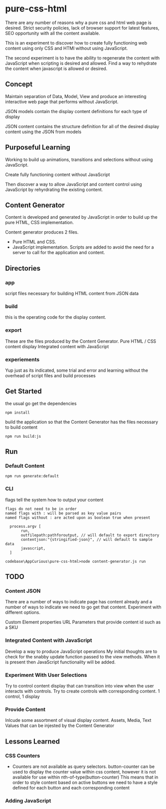 # pure-css-html
There are any number of reasons why a pure css and html web page is desired.  Strict security policies, lack of browser support for latest features, SEO opportunity with all the content available.

This is an experiment to discover how to create fully functioning web content using only CSS and HTMl without using JavaScript.

The second experiment is to have the ability to regenerate the content with JavaScript when scripting is desired and allowed. Find a way to rehydrate the content when javascript is allowed or desired.

## Concept
Maintain separation of Data, Model, View and produce an interesting interactive web page that performs without JavaScript. 

JSON models contain the display content definitions for each type of display

JSON content contains the structure definition for all of the desired display content using the JSON from models

## Purposeful Learning 
Working to build up animations, transitions and selections without using JavaScript.

Create fully functioning content without JavaScript

Then discover a way to allow JavaScript and content control using JavaScript by rehyrdrating the existing content.


## Content Generator
Content is developed and generated by JavaScript in order to build up the pure HTML, CSS implementation.

Content generator produces 2 files.  
* Pure HTML and CSS.  
* JavaScript implementation.  Scripts are added to avoid the need for a server to call for the application and content.

## Directories
### app
script files necessary for building HTML content from JSON data
### build
this is the operating code for the display content.
### export
These are the files produced by the Content Generator.
Pure HTML / CSS content display
Integrated content with JavaScript 
### experiements
Yup just as its indicated, some trial and error and learning without the overhead of script files and build processes


## Get Started
the usual go get the dependencies
```
npm install
```

build the application so that the Content Generator has the files necessary to build content
```
npm run build:js
```


## Run
### Default Content
```
npm run generate:default
```
### CLI
flags tell the system how to output your content
```
flags do not need to be in order
named flags with : will be parsed as key value pairs
named flags without : are acted upon as boolean true when present

  process.argv [
       run,
       outfilepath:pathforoutput, // will default to export directory
       contentjson:"{stringified-json}", // will default to sample data
       javascript,
  ]
```

```
codebase\AppCurious\pure-css-html>node content-generator.js run
```



## TODO
### Content JSON
There are a number of ways to indicate page has content already and a number of ways to indicate we need to go get that content.  Experiment with different options.


Custom Element properties
URL Parameters that provide content id such as a SKU

### Integrated Content with JavaScript 
Develop a way to produce JavaScript operations
My initial thoughts are to check for the snabby update function passed to the view methods.  When it is present then JavaScript functionality will be added.
### Experiment With User Selections
Try to control content display that can transition into view when the user interacts with controls.  Try to create controls with corresponding content.  1 control, 1 display
### Provide Content
Inlcude some assortment of visual display content.  Assets, Media, Text Values that can be injested by the Content Generator




## Lessons Learned
### CSS Counters
* Counters are not available as query selectors.  button-counter can be used to display the counter value within css content, however it is not available for use within nth-of-type(button-counter)
This means that in order to style content based on active buttons we need to have a style defined for each button and each corresponding content

### Adding JavaScript


